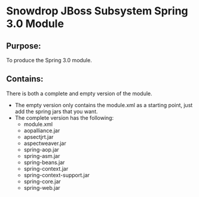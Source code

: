 Snowdrop JBoss Subsystem Spring 3.0 Module
==========================================

Purpose:
--------

To produce the Spring 3.0 module.

Contains:
---------

There is both a complete and empty version of the module. 

* The empty version only contains the module.xml as a starting point, just add the spring jars that you want.
* The complete version has the following:
    *  module.xml
    *  aopalliance.jar
    *  apsectjrt.jar
    *  aspectweaver.jar
    *  spring-aop.jar
    *  spring-asm.jar
    *  spring-beans.jar
    *  spring-context.jar
    *  spring-context-support.jar
    *  spring-core.jar
    *  spring-web.jar
